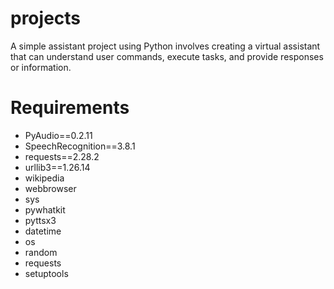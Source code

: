 # projects
A simple assistant project using Python involves creating a virtual assistant that can understand user commands, execute tasks, and provide responses or information. 

# Requirements
* PyAudio==0.2.11
* SpeechRecognition==3.8.1 
* requests==2.28.2 
* urllib3==1.26.14 
* wikipedia
* webbrowser
* sys
* pywhatkit
* pyttsx3
* datetime
* os
* random
* requests
* setuptools
